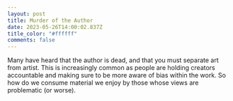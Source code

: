 ```yaml
---
layout: post
title: Murder of the Author
date: 2023-05-26T14:00:02.837Z
title_color: "#ffffff"
comments: false
---
```

M﻿any have heard that the author is dead, and that you must separate art from artist. This is increasingly common as people are holding creators accountable and making sure to be more aware of bias within the work. So how do we consume material we enjoy by those whose views are problematic (or worse).